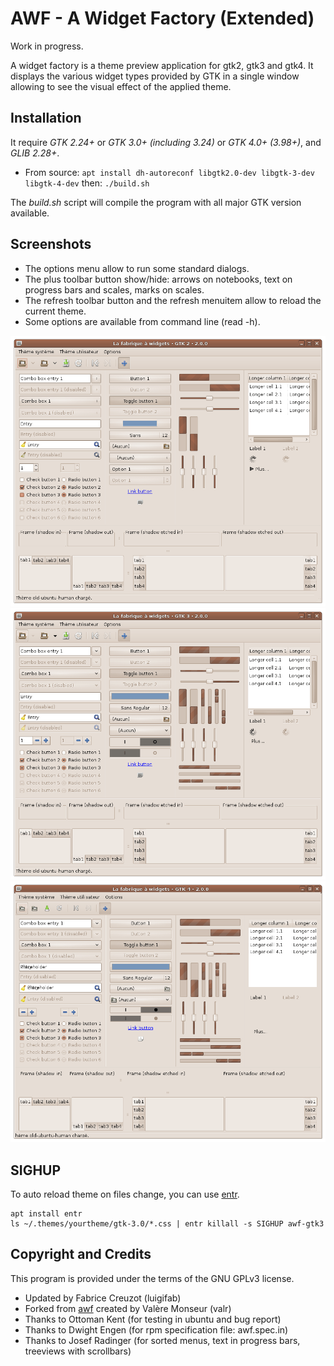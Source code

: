 # AWF - A Widget Factory (Extended)

Work in progress.

A widget factory is a theme preview application for gtk2, gtk3 and gtk4. It displays the various widget types provided by GTK in a single window allowing to see the visual effect of the applied theme.

## Installation

It require *GTK 2.24+* or *GTK 3.0+ (including 3.24)* or *GTK 4.0+ (3.98+)*, and *GLIB 2.28+*.

* From source: `apt install dh-autoreconf libgtk2.0-dev libgtk-3-dev libgtk-4-dev` then: `./build.sh`

The *build.sh* script will compile the program with all major GTK version available.

## Screenshots

* The options menu allow to run some standard dialogs.
* The plus toolbar button show/hide: arrows on notebooks, text on progress bars and scales, marks on scales.
* The refresh toolbar button and the refresh menuitem allow to reload the current theme.
* Some options are available from command line (read -h).

![A widget factory - GTK 2](images/gtk2.png?raw=true)
![A widget factory - GTK 3](images/gtk3.png?raw=true)
![A widget factory - GTK 4](images/gtk4.png?raw=true)

## SIGHUP

To auto reload theme on files change, you can use [entr](https://github.com/clibs/entr).
```
apt install entr
ls ~/.themes/yourtheme/gtk-3.0/*.css | entr killall -s SIGHUP awf-gtk3
```

## Copyright and Credits

This program is provided under the terms of the GNU GPLv3 license.

* Updated by Fabrice Creuzot (luigifab)
* Forked from [awf](https://github.com/valr/awf) created by Valère Monseur (valr)
* Thanks to Ottoman Kent (for testing in ubuntu and bug report)
* Thanks to Dwight Engen (for rpm specification file: awf.spec.in)
* Thanks to Josef Radinger (for sorted menus, text in progress bars, treeviews with scrollbars)